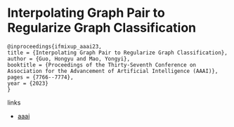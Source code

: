 # Interpolating Graph Pair to Regularize Graph Classification

```
@inproceedings{ifmixup_aaai23,
title = {Interpolating Graph Pair to Regularize Graph Classification},
author = {Guo, Hongyu and Mao, Yongyi},
booktitle = {Proceedings of the Thirty-Seventh Conference on Association for the Advancement of Artificial Intelligence (AAAI)},
pages = {7766--7774},
year = {2023}
}
```

links
- [aaai](https://ojs.aaai.org/index.php/AAAI/article/view/25941)
